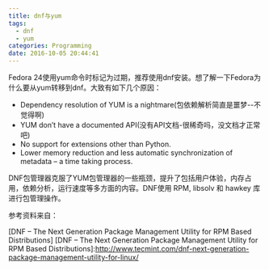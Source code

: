 ```yaml
---
title: dnf与yum
tags:
  - dnf
  - yum
categories: Programming
date: 2016-10-05 20:44:41
---
```



Fedora 24使用yum命令时标记为过期，推荐使用dnf安装。想了解一下Fedora为什么要从yum转移到dnf。大致有如下几个原因：

<!-- more -->


* Dependency resolution of YUM is a nightmare(包依赖解析简直是噩梦--不觉得啊)
* YUM don’t have a documented API(没有API文档-很稀奇吗，没文档才正常吧)
* No support for extensions other than Python.
* Lower memory reduction and less automatic synchronization of metadata – a time taking process.

DNF包管理器克服了YUM包管理器的一些瓶颈，提升了包括用户体验，内存占用，依赖分析，运行速度等多方面的内容。DNF使用 RPM, libsolv 和 hawkey 库进行包管理操作。

参考资料来自：

[DNF – The Next Generation Package Management Utility for RPM Based Distributions]
[DNF – The Next Generation Package Management Utility for RPM Based Distributions]:http://www.tecmint.com/dnf-next-generation-package-management-utility-for-linux/


